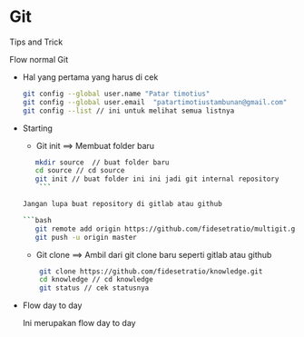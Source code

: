 # Git

Tips and Trick

Flow normal Git

* Hal yang pertama yang harus di cek

	```bash
	git config --global user.name "Patar timotius"
	git config --global user.email  "patartimotiustambunan@gmail.com"
	git config --list // ini untuk melihat semua listnya
	
	```

* Starting
	
	* Git init ==> Membuat folder baru

	
	 ```bash
 	 	mkdir source  // buat folder baru
		cd source // cd source
		git init // buat folder ini ini jadi git internal repository
         ```
 	
	 Jangan lupa buat repository di gitlab atau github 
	
	```bash
		git remote add origin https://github.com/fidesetratio/multigit.git
		git push -u origin master
	
	```




 
	* Git clone ==> Ambil dari git clone baru seperti gitlab atau github
	```bash
		git clone https://github.com/fidesetratio/knowledge.git
		cd knowledge // cd knowledge
		git status // cek statusnya
	```


* Flow day to day

	Ini merupakan flow day to day
